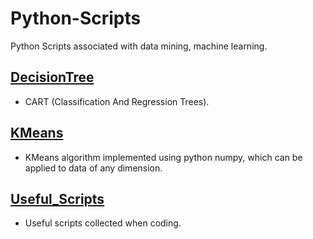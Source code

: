 # Python-Scripts

Python Scripts associated with data mining, machine learning.


## [DecisionTree]()

- CART (Classification And Regression Trees).


## [KMeans](https://github.com/watsonyanghx/Python-Useful-Scripts/tree/master/KMeans)

- KMeans algorithm implemented using python numpy, which can be applied to data of any dimension.


## [Useful_Scripts](https://github.com/watsonyanghx/Python-Scripts/tree/master/Useful_Scripts)

- Useful scripts collected when coding.



